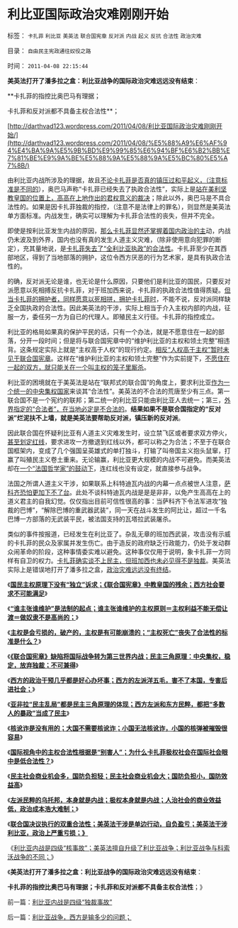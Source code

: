 # 利比亚国际政治灾难刚刚开始

标签： `卡扎菲` `利比亚` `美英法` `联合国宪章` `反对派` `内战` `起义` `反抗` `合法性` `政治灾难` 

目录： `自由民主宪政通往奴役之路`

时间： `2011-04-08 22:15:44`

**美英法打开了潘多拉之盒：利比亚战争的国际政治灾难远远没有结束**：

**卡扎菲的指控比奥巴马有理据；

卡扎菲和反对派都不具备主权合法性**；

[http://darthvad123.wordpress.com/2011/04/08/利比亚国际政治灾难刚刚开始/](http://darthvad123.wordpress.com/2011/04/08/%E5%88%A9%E6%AF%94%E4%BA%9A%E5%9B%BD%E9%99%85%E6%94%BF%E6%B2%BB%E7%81%BE%E9%9A%BE%E5%88%9A%E5%88%9A%E5%BC%80%E5%A7%8B/)

由利比亚内战所涉及的理据，故且[不论卡扎菲是否真的镇压过和平起义，（注意标准是不同的](../../../2011/2/25/非洲动乱的逻辑和极端分子.md)），奥巴马声称“卡扎菲已经失去了执政合法性”，实际上是[站在美利坚教皇国的位置上，高高在上地作出的君权意义的裁决](../../../2011/4/3/国民主权原理下没有“独立”诉求.md)；除此以外，奥巴马是不具合法性的。如果是因卡扎菲独裁的指控，（注意不是法律上的罪名），则显然是美英法单方面标准。内战发生，确实可以理解为卡扎菲合法性的丧失，但并不完全。

即使是按利比亚发生内战的原因，[那么卡扎菲显然还掌握着国内政治的主](../../../2011/3/26/《联合国宪章》法理缺陷鼓励了内战.md)动，内战仍未波及到外界，国内也没有真的发生人道主义灾难，（除非使用意向犯罪的断定），充其量地说，是[卡扎菲失去了“全利比亚执政”的合法性](../../../2011/4/2/国际法不相信眼泪，主权无弱者.md)。卡扎菲至少在其西部地区，得到了当地部落的拥护，这位令西方厌恶的行为艺术家，是具有执政合法性的。

的确，反对派无论是谁，也无论是什么原因，只要他们是利比亚的国民，只要反对派愿意以死相搏反抗卡扎菲，对于班加西来说，卡扎菲的执政合法性值得质疑。[但当卡扎菲的拥护者，同样愿意以死相拼，拥护卡扎菲时](../../../2011/3/24/卡扎菲行为容易理解.md)，不能不说，反对派同样缺乏全国执政的合法性。因此美英法的干涉，实际上相当于介入主权内部的内战，征服一方，委任另一方为自已的代理人。即殖民主义行径。卡扎菲的指控成立。

利比亚的格局如果真的保护平民的话，只有一个办法，就是不愿意住在一起的部落，分开一段时间；但是将与联合国宪章中的“维护利比亚的主权和领土完整”相违背。这条规定实际上就是“主权高于人权”的现行约定。[相反“人权高于主权”暂时未见于联合国宪章](../../../2011/3/25/“人权高于主权”与《联合国宪章》的“冲突”.md)。这样在“维护利比亚的主权和领土完整”作为实前提下，[不愿住在一起的双方，就只能关在一个叫主权的笼子里厮杀](../../../2011/4/5/西方出口民主，东方进口内战.md)。

利比亚的困境就在于美英法是站在“联邦式的联合国”的角度上，要求利比亚[作为一个统一的中央集权国家](../../../2011/1/29/“中央帝国太大了”太难管理了.md)来谈其“合法性”。美英法的不合法的荒唐至少有三点。第一联合国不是一个宪约的联邦；第二统一的利比亚只能由利比亚人去统一；第三，[外界指定的“合法者”，在当地必定是不合法的](../../../2011/3/27/国民主权原理下的独裁和寡头们的领袖.md)。**结果如果不是联合国指定的“反对派”烂泥扶不上墙，就是美英法要帮助反对派，镇压新的反对派**。

因此联合国在怀疑利比亚有人道主义灾难发生时，设立禁飞区或者要求双方停火，[甚至划定红线](../../../2011/3/6/中国面子文化冲突西方的红线.md)，要求进攻一方撤退到红线以外，都可以称之为合法；不至于在联合国框架内，变成了几个强国呈英雄式的单打独斗，打输了叫帝国主义抱头鼠窜，打赢了叫殖民主义卷土重来。无论输赢，利比亚更大规模的内战不可避免。而美英法却在[一个“法国哲学家”的鼓动下](../../../2010/10/18/世界上没有“右派”的哲学家.md)，连红线也没有设定，就直接参与战争。

法国之所谓人道主义干涉，如果联系上科特迪瓦内战的内幕一点点被世人注意，[萨科齐恐怕更加下不了台](../../../2011/3/25/非法无正义；不要信仰“内战不可避免”；.md)。此处不谈科特迪瓦内战是是是非非，以免产生高高在上的道义君主的自我幻觉。仅仅指出目前可信性很高的事：当萨科齐下令法军进攻“独裁的巴博”，“解除巴博的重武器武装”，同一天在战斗发生的阿比让，超过一千名巴博一方部落的无武装平民，被法国支持的瓦塔拉武装屠杀。

类似的事件按报道，已经发生在利比亚了。杂乱无章的班加西武装，攻击没有示威的卡扎菲的民众及家属并发生伤亡。由于造反的政府缺乏行政能力，仍处于发动群众闹革命的阶段，这种事情委实难以避免。这种事仅仅用于说明，象卡扎菲一方同样有自卫的权力。[卡扎菲确实谈不上民主，但班加西也未必见得不是独裁](../../../2011/3/28/后卡扎菲的利比亚能摆脱独裁的卡扎菲吗？.md)。美英法实际上是错误地打开了潘多拉之盒，[政治灾难远远没有终结](../../../2011/3/22/平民伤亡99％不在利比亚.md)。

《[**国民主权原理下没有“独立”诉求；《联合国宪章》中教皇国的残余；西方社会要求不可能满足**](../../../2011/4/3/国民主权原理下没有“独立”诉求.md)》

《[**“谁主张谁维护”是法制的起点；谁主张谁维护的主权原则＝主权利益不能无偿让渡＝做奴隶不是高尚的；**](../../../2011/4/3/“谁主张谁维护”是法制的起点.md)》

《[**主权是会亏损的，破产的，主权是有可能崩溃的；“主权死亡”丧失了合法性的标准是什么？**](../../../2011/4/3/不可侵犯的主权会死亡吗？.md)》

《[**《联合国宪章》缺陷将国际战争转为第三世界内战；民主三角原理：中央集权，稳定，放弃独裁；不可兼得**](../../../2011/4/5/西方出口民主，东方进口内战.md)》

《[**西方的政治干预几乎都是好心办坏事；西方的左派洋五毛，害不了本国，专害后进社会；**](../../../2011/4/5/西方洋五毛专门坑害后进社会.md)》

《[**亚非拉“民主乱局”都是民主三角原理的体现；西方左派和东方民粹，都把“多数人的暴政”当成了民主**](../../../2011/4/5/二战后亚非拉“民主乱局”的三角原理.md)》

《[**核讹诈是没有用的；大国不需要核讹诈；小国无法核讹诈，小国的核弹被摧毁很容易**](../../../2011/4/6/核讹诈是没有用的.md)》

《[**国际视角中的主权合法性根据是“别害人”；为什么卡扎菲极权社会在国际社会眼中是低合法性？**](../../../2011/4/6/为什么卡扎菲极权被认为低合法性.md)》

《[**民主社会商业机会多，国防负担轻；民主社会商业机会大；国防负担小，国防效益高**](../../../2011/4/7/民主社会商业机会多，国防负担轻.md)》

《[**左派民粹的乌托邦，本身就是内战；极权本身就是内战；人治社会的商业效益低，政治成本浩大难制；**](http://blog.sina.com.cn/s/blog_5563a64d01017wck.html)》

《[**联合国决议执行的双重合法性；美英法干涉是单边行动，自负盈亏；美英法干涉利比亚，政治上严重亏损；》**](../../../2011/4/8/美英法干涉利比亚，政治上严重亏损.md)

《[利比亚内战是四级“核事故”；美英法擅自升级了利比亚战争；利比亚战争与科索沃战争的不同；](../../../2011/4/8/利比亚内战是四级“独裁事故”.md)》

《**美英法打开了潘多拉之盒：利比亚战争的国际政治灾难远远没有结束**：

**卡扎菲的指控比奥巴马有理据；卡扎菲和反对派都不具备主权合法性**；》



前一篇：[利比亚内战是四级“独裁事故”](../../../2011/4/8/利比亚内战是四级“独裁事故”.md)

后一篇：[利比亚战争，西方是输多少的问题；](../../../2011/4/9/利比亚战争，西方是输多少的问题；.md)